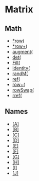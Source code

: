 # Matrix


## Math

 * <a href="../tokens/row(.md" title="0x17">*row(</a>
 * <a href="../tokens/row+(_(18).md" title="0x18">*row+(</a>
 * <a href="../tokens/augment(.md" title="0x14">augment(</a>
 * <a href="../tokens/det(.md" title="0xB3">det(</a>
 * <a href="../tokens/Fill(.md" title="0xE2">Fill(</a>
 * <a href="../tokens/identity(.md" title="0xB4">identity(</a>
 * <a href="../tokens/randM(.md" title="0x20">randM(</a>
 * <a href="../tokens/ref(.md" title="0xBB2D">ref(</a>
 * <a href="../tokens/row+(.md" title="0x16">row+(</a>
 * <a href="../tokens/rowSwap(.md" title="0x15">rowSwap(</a>
 * <a href="../tokens/rref(.md" title="0xBB2E">rref(</a>

## Names

 * <a href="../tokens/[A].md" title="0x5C00">[A]</a>
 * <a href="../tokens/[B].md" title="0x5C01">[B]</a>
 * <a href="../tokens/[C].md" title="0x5C02">[C]</a>
 * <a href="../tokens/[D].md" title="0x5C03">[D]</a>
 * <a href="../tokens/[E].md" title="0x5C04">[E]</a>
 * <a href="../tokens/[F].md" title="0x5C05">[F]</a>
 * <a href="../tokens/[G].md" title="0x5C06">[G]</a>
 * <a href="../tokens/[H].md" title="0x5C07">[H]</a>
 * <a href="../tokens/[I].md" title="0x5C08">[I]</a>
 * <a href="../tokens/[J].md" title="0x5C09">[J]</a>


